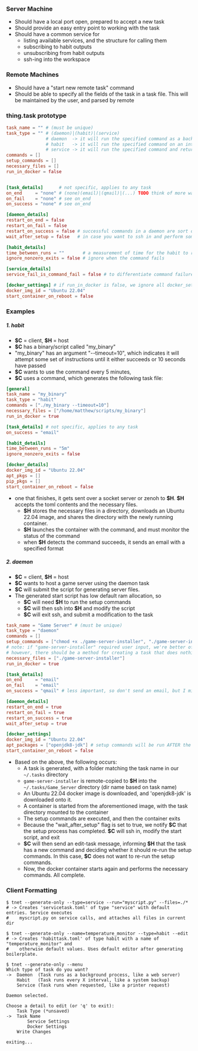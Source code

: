 ### Server Machine
- Should have a local port open, prepared to accept a new task
- Should provide an easy entry point to working with the task
- Should have a common service for
	- listing available services, and the structure for calling them
	- subscribing to habit outputs
	- unsubscribing from habit outputs
	- ssh-ing into the workspace

### Remote Machines
- Should have a "start new remote task" command
- Should be able to specify all the fields of the task in a task file. This will be maintained by the user, and parsed by remote

### thing.task prototype
```toml
task_name = "" # (must be unique)
task_type = "" # (daemon)|(habit)|(service)
			   # daemon  -> it will run the specified command as a background process. e.g a game server.
			   # habit   -> it will run the specified command on an interval. e.g checking the price of an item online
			   # service -> it will run the specified command and return a result. e.g accepting an image file, and running an image recognition model on the script
commands = []  
setup_commands = []
necessary_files = []
run_in_docker = false


[task_details]      # not specific, applies to any task
on_end     = "none" # (none)(email)|(qmail)|(...) TODO think of more ways to notify for failure
on_fail    = "none" # see on_end
on_success = "none" # see on_end

[daemon_details]
restart_on_end = false
restart_on_fail = false
restart_on_success = false # successful commands in a daemon are sort of undefined behavior. this will be up to implementation
wait_after_setup = false   # in case you want to ssh in and perform some steps. there should be a system for modifying the task in this process...

[habit_details]
time_between_runs = ""       # a measurement of time for the habit to recur
ignore_nonzero_exits = false # ignore when the command fails

[service_details]
service_fail_is_command_fail = false # to differentiate command failure, and result failure. 

[docker_settings] # if run_in_docker is false, we ignore all docker_settings
docker_img_id = "Ubuntu 22.04"
start_container_on_reboot = false
```
### Examples
##### 1. habit
- **\$C** = client, **\$H** = host
- **\$C** has a binary/script called "my_binary"
- "my_binary" has an argument "--timeout=10", which indicates it will attempt some set of instructions until it either succeeds or 10 seconds have passed
- **\$C** wants to use the command every 5 minutes, 
- **\$C** uses a command, which generates the following task file:
```toml
[general]
task_name = "my_binary"
task_type = "habit"
commands = ["./my_binary --timeout=10"]
necessary_files = ["/home/matthew/scripts/my_binary"]
run_in_docker = true

[task_details] # not specific, applies to any task
on_success = "email"

[habit_details]
time_between_runs = "5m"
ignore_nonzero_exits = false

[docker_details]
docker_img_id = "Ubuntu 22.04"
apt_pkgs = []
pip_pkgs = []
start_container_on_reboot = false
```
-  one that finishes, it gets sent over a socket server or zenoh to **\$H**. **\$H** accepts the toml contents and the necessary files.
	- **\$H** stores the necessary files in a directory, downloads an Ubuntu 22.04 image, and shares the directory with the newly running container.
	- **\$H** launches the container with the command, and must monitor the status of the command
	- when **\$H** detects the command succeeds, it sends an email with a specified format

##### 2. daemon
- **\$C** = client, **\$H** = host
- **\$C** wants to host a game server using the daemon task
- **\$C** will submit the script for generating server files.
- The generated start script has low default ram allocation, so 
	- **\$C** will need **\$H** to run the setup commands
	- **\$C** will then ssh into **\$H** and modify the script
	- **\$C** will exit ssh, and submit a modification to the task
```toml
task_name = "Game Server" # (must be unique)
task_type = "daemon"
commands = []
setup_commands = ["chmod +x ./game-server-installer", "./game-server-installer"]
# note: if "game-server-installer" required user input, we're better off building the server locally and passing the entire directory to the host
# however, there should be a method for creating a task that does nothing, ssh-ing in to run the installer, and then modifying the task to run the start script
necessary_files = ["./game-server-installer"]
run_in_docker = true

[task_details]
on_end     = "email"
on_fail    = "email"
on_success = "qmail" # less important, so don't send an email, but I might as well get notified that I have a task with undefined behavior. lol.

[daemon_details]
restart_on_end = true
restart_on_fail = true
restart_on_success = true
wait_after_setup = true

[docker_settings]
docker_img_id = "Ubuntu 22.04"
apt_packages = ["openjdk8-jdk"] # setup commands will be run AFTER the apt packages are installed...
start_container_on_reboot = false
```
- Based on the above, the following occurs:
	- A task is generated, with a folder matching the task name in our `~/.tasks` directory
	- `game-server-installer` is remote-copied to **\$H** into the `~/.tasks/Game_Server` directory (dir name based on task name)
	- An Ubuntu 22.04 docker image is downloaded, and 'openjdk8-jdk' is downloaded onto it.
	- A container is started from the aforementioned image, with the task directory mounted to the container
	- The setup commands are executed, and then the container exits
	- Because the "wait_after_setup" flag is set to true, we notify **\$C** that the setup process has completed. **\$C** will ssh in, modify the start script, and exit
	- **\$C** will then send an edit-task message, informing **\$H** that the task has a new command and deciding whether it should re-run the setup commands. In this case, **\$C** does not want to re-run the setup commands.
	- Now, the docker container starts again and performs the necessary commands. All complete.

### Client Formatting
```
$ tnet --generate-only --type=service --run="myscript.py" --files=./*
# -> Creates 'servicetask.toml' of type "service" with default entries. Service executes
#    myscript.py on service calls, and attaches all files in current dir

$ tnet --generate-only --name=temperature_monitor --type=habit --edit
# -> Creates 'habittask.toml' of type habit with a name of "temperature_monitor" and
#    otherwise default values. Uses default editor after generating boilerplate.

$ tnet --generate-only --menu
Which type of task do you want?
->  Daemon  (Task runs as a background process, like a web server)
    Habit   (Task runs every X interval, like a system backup)
    Service (Task runs when requested, like a printer request)

Daemon selected.

Choose a detail to edit (or 'q' to exit):
    Task Type (*unsaved)
->	Task Name
		Service Settings
		Docker Settings
    Write Changes

exiting...
```

